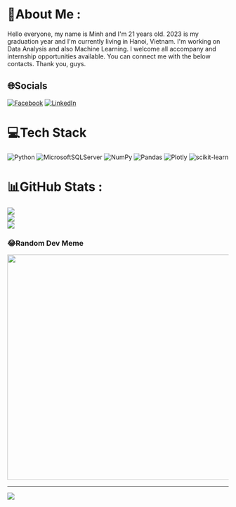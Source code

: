 # 💫About Me :
Hello everyone, my name is Minh and I'm 21 years old. 2023 is my graduation year and I'm currently living in Hanoi, Vietnam.
I'm working on Data Analysis and also Machine Learning. I welcome all accompany and internship opportunities available.
You can connect me with the below contacts.
Thank you, guys.

## 🌐Socials
[![Facebook](https://img.shields.io/badge/Facebook-%231877F2.svg?logo=Facebook&logoColor=white)](https://facebook.com/quangminh.nguyen.583234) [![LinkedIn](https://img.shields.io/badge/LinkedIn-%230077B5.svg?logo=linkedin&logoColor=white)](https://linkedin.com/in/minhngq) 

# 💻Tech Stack
![Python](https://img.shields.io/badge/python-3670A0?style=for-the-badge&logo=python&logoColor=ffdd54) ![MicrosoftSQLServer](https://img.shields.io/badge/Microsoft%20SQL%20Sever-CC2927?style=for-the-badge&logo=microsoft%20sql%20server&logoColor=white) ![NumPy](https://img.shields.io/badge/numpy-%23013243.svg?style=for-the-badge&logo=numpy&logoColor=white) ![Pandas](https://img.shields.io/badge/pandas-%23150458.svg?style=for-the-badge&logo=pandas&logoColor=white) ![Plotly](https://img.shields.io/badge/Plotly-%233F4F75.svg?style=for-the-badge&logo=plotly&logoColor=white) ![scikit-learn](https://img.shields.io/badge/scikit--learn-%23F7931E.svg?style=for-the-badge&logo=scikit-learn&logoColor=white)
# 📊GitHub Stats :
![](https://github-readme-stats.vercel.app/api?username=Quang-Minh-Nguyen&theme=radical&hide_border=false&include_all_commits=false&count_private=false)<br/>
![](https://github-readme-streak-stats.herokuapp.com/?user=Quang-Minh-Nguyen&theme=radical&hide_border=false)<br/>
![](https://github-readme-stats.vercel.app/api/top-langs/?username=Quang-Minh-Nguyen&theme=radical&hide_border=false&include_all_commits=false&count_private=false&layout=compact)

### 😂Random Dev Meme
<img src="https://random-memer.herokuapp.com/" width="512px"/>


---
[![](https://visitcount.itsvg.in/api?id=Quang-Minh-Nguyen&icon=0&color=0)](https://visitcount.itsvg.in)


